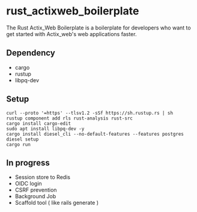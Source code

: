 # rust_actixweb_boilerplate

The Rust Actix_Web Boilerplate is a boilerplate for developers who want to get started with Actix_web's web applications faster.


## Dependency

* cargo
* rustup
* libpq-dev

## Setup

```
curl --proto '=https' --tlsv1.2 -sSf https://sh.rustup.rs | sh
rustup component add rls rust-analysis rust-src
cargo install cargo-edit
sudo apt install libpq-dev -y
cargo install diesel_cli --no-default-features --features postgres
diesel setup
cargo run
```


## In progress

* Session store to Redis
* OIDC login
* CSRF prevention
* Background Job
* Scaffold tool ( like rails generate )
